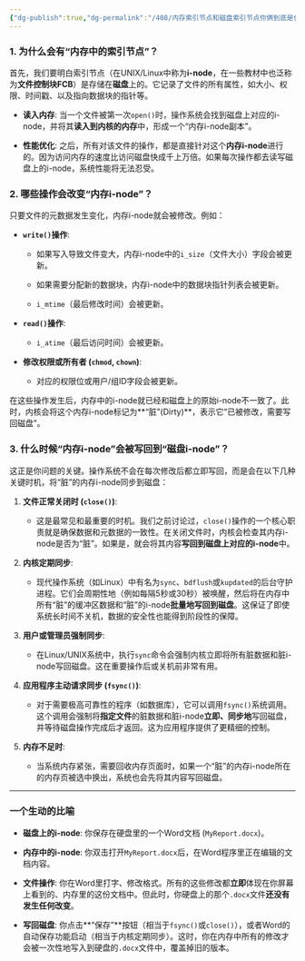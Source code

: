 ```yaml
---
{"dg-publish":true,"dg-permalink":"/408/内存索引节点和磁盘索引节点你俩到底是什么关系","permalink":"/408/内存索引节点和磁盘索引节点你俩到底是什么关系/","dgShowBacklinks":true,"dgShowLocalGraph":true,"dgShowInlineTitle":true}
---
```


### **1. 为什么会有“内存中的索引节点”？**

首先，我们要明白索引节点（在UNIX/Linux中称为**i-node**，在一些教材中也泛称为**文件控制块FCB**）是存储在**磁盘**上的。它记录了文件的所有属性，如大小、权限、时间戳、以及指向数据块的指针等。

- **读入内存**: 当一个文件被第一次`open()`时，操作系统会找到磁盘上对应的i-node，并将其**读入到内核的内存**中，形成一个“内存i-node副本”。
    
- **性能优化**: 之后，所有对该文件的操作，都是直接针对这个**内存i-node**进行的。因为访问内存的速度比访问磁盘快成千上万倍。如果每次操作都去读写磁盘上的i-node，系统性能将无法忍受。
    

### **2. 哪些操作会改变“内存i-node”？**

只要文件的元数据发生变化，内存i-node就会被修改。例如：

- **`write()`操作**:
    
    - 如果写入导致文件变大，内存i-node中的`i_size`（文件大小）字段会被更新。
        
    - 如果需要分配新的数据块，内存i-node中的数据块指针列表会被更新。
        
    - `i_mtime`（最后修改时间）会被更新。
        
- **`read()`操作**:
    
    - `i_atime`（最后访问时间）会被更新。
        
- **修改权限或所有者 (`chmod`, `chown`)**:
    
    - 对应的权限位或用户/组ID字段会被更新。
        

在这些操作发生后，内存中的i-node就已经和磁盘上的原始i-node不一致了。此时，内核会将这个内存i-node标记为**“脏”(Dirty)**，表示它“已被修改，需要写回磁盘”。

### **3. 什么时候“内存i-node”会被写回到“磁盘i-node”？**

这正是你问题的关键。操作系统不会在每次修改后都立即写回，而是会在以下几种关键时机，将“脏”的内存i-node同步到磁盘：

1. **文件正常关闭时 (`close()`)**:
    
    - 这是最常见和最重要的时机。我们之前讨论过，`close()`操作的一个核心职责就是确保数据和元数据的一致性。在关闭文件时，内核会检查其内存i-node是否为“脏”。如果是，就会将其内容**写回到磁盘上对应的i-node**中。
        
2. **内核定期同步**:
    
    - 现代操作系统（如Linux）中有名为`sync`、`bdflush`或`kupdated`的后台守护进程。它们会周期性地（例如每隔5秒或30秒）被唤醒，然后将在内存中所有“脏”的缓冲区数据和“脏”的i-node**批量地写回到磁盘**。这保证了即使系统长时间不关机，数据的安全性也能得到阶段性的保障。
        
3. **用户或管理员强制同步**:
    
    - 在Linux/UNIX系统中，执行`sync`命令会强制内核立即将所有脏数据和脏i-node写回磁盘。这在重要操作后或关机前非常有用。
        
4. **应用程序主动请求同步 (`fsync()`)**:
    
    - 对于需要极高可靠性的程序（如数据库），它可以调用`fsync()`系统调用。这个调用会强制将**指定文件**的脏数据和脏i-node**立即、同步地**写回磁盘，并等待磁盘操作完成后才返回。这为应用程序提供了更精细的控制。
        
5. **内存不足时**:
    
    - 当系统内存紧张，需要回收内存页面时，如果一个“脏”的内存i-node所在的内存页被选中换出，系统也会先将其内容写回磁盘。
        

---

### **一个生动的比喻**

- **磁盘上的i-node**: 你保存在硬盘里的一个Word文档 (`MyReport.docx`)。
    
- **内存中的i-node**: 你双击打开`MyReport.docx`后，在Word程序里正在编辑的文档内容。
    
- **文件操作**: 你在Word里打字、修改格式。所有的这些修改都**立即**体现在你屏幕上看到的、内存里的这份文档中。但此时，你硬盘上的那个`.docx`文件**还没有发生任何改变**。
    
- **写回磁盘**: 你点击**“保存”**按钮（相当于`fsync()`或`close()`），或者Word的自动保存功能启动（相当于内核定期同步）。这时，你在内存中所有的修改才会被一次性地写入到硬盘的`.docx`文件中，覆盖掉旧的版本。
    
